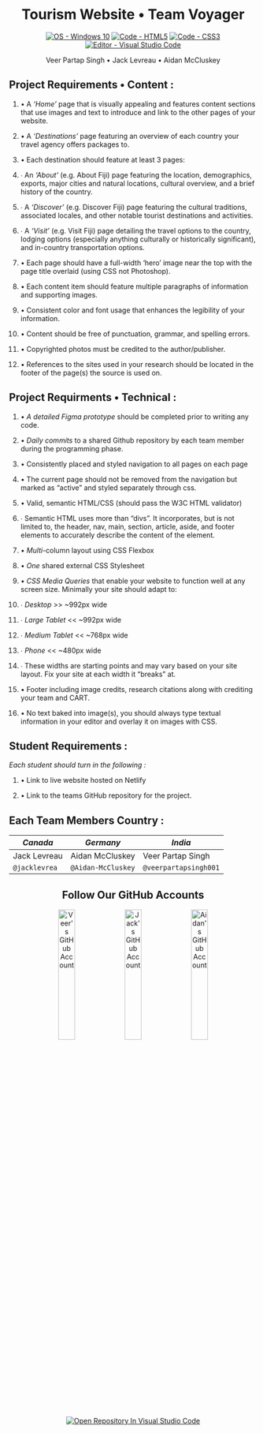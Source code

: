 <!-- Header -->
<h1 align="center">Tourism Website • Team Voyager</h1>

<!-- Badges Generated With https://michaelcurrin.github.io/badge-generator/#/ -->
<p align="middle">
  <a href="https://"><img src="https://img.shields.io/badge/OS-Windows_10-blueviolet?logo=windows&logoColor=white" alt="OS - Windows 10"></a>
  <a href="https://"><img src="https://img.shields.io/badge/Code-HTML5-blueviolet?logo=html5&logoColor=white" alt="Code - HTML5"></a>
  <a href="https://"><img src="https://img.shields.io/badge/Code-CSS3-blueviolet?logo=css3&logoColor=white" alt="Code - CSS3"></a>
  <a href="https://"><img src="https://img.shields.io/badge/Editor-Visual_Studio_Code-blueviolet?logo=visualstudiocode" alt="Editor - Visual Studio Code"></a>
</p>

<!-- List Of Team Members Beneath The Header -->
<p align="center">Veer Partap Singh • Jack Levreau • Aidan McCluskey<p>

<!-- Website Requirements Found From https://classroom.google.com/u/3/c/MzgwNTU4NDY3MTky/a/NDM0NjE0Nzg0ODk0/details -->
<!-- Not Using For Now "<h2 align="middle">Project Requirements</h2>" -->

<!-- Content Project Requirements -->
<h2>Project Requirements • Content :</h2>

1. • A <i>‘Home’</i> page that is visually appealing and features content sections that use images and text to introduce and link to the other pages of your website.

2. • A <i>‘Destinations’</i> page featuring an overview of each country your travel agency offers packages to.

3. • Each destination should feature at least 3 pages:

4. ∙ An <i>‘About’</i> (e.g. About Fiji) page featuring the location, demographics, exports, major cities and natural locations, cultural overview, and a brief history of the country.

5. ∙ A <i>‘Discover’</i> (e.g. Discover Fiji) page featuring the cultural traditions, associated locales, and other notable tourist destinations and activities.

6. ∙ A <i>‘Visit’</i> (e.g. Visit Fiji) page detailing the travel options to the country, lodging options (especially anything culturally or historically significant), and in-country transportation options.

7. • Each page should have a full-width ‘hero’ image near the top with the page title overlaid (using CSS not Photoshop).

8. • Each content item should feature multiple paragraphs of information and supporting images.

9. • Consistent color and font usage that enhances the legibility of your information.

10. • Content should be free of punctuation, grammar, and spelling errors.

11. • Copyrighted photos must be credited to the author/publisher.

12. • References to the sites used in your research should be located in the footer of the page(s) the source is used on.

<!-- Technical Project Requirements -->
<h2>Project Requirments • Technical :</h2>

1. • <i>A detailed Figma prototype</i> should be completed prior to writing any code.

2. • <i>Daily commits</i> to a shared Github repository by each team member during the programming phase.

3. • Consistently placed and styled navigation to all pages on each page
 
4. • The current page should not be removed from the navigation but marked as “active” and styled separately through css.
  
5. • Valid, semantic HTML/CSS (should pass the W3C HTML validator)

6. ∙ Semantic HTML uses more than “divs”. It incorporates, but is not limited to, the header, nav, main, section, article, aside, and footer elements to accurately describe the content of the element.

7. • <i>Multi</i>-column layout using CSS Flexbox
  
8. • <i>One</i> shared external CSS Stylesheet
  
9. • <i>CSS Media Queries</i> that enable your website to function well at any screen size. Minimally your site should adapt to:
  
10. ∙ <i>Desktop</i> >> ~992px wide

11. ∙ <i>Large Tablet</i> << ~992px wide

12. ∙ <i>Medium Tablet</i> << ~768px wide

13. ∙ <i>Phone</i> << ~480px wide

14. ∙ These widths are starting points and may vary based on your site layout. Fix your site at each width it “breaks” at.

15. • Footer including image credits, research citations along with crediting your team and CART.
  
16. • No text baked into image(s), you should always type textual information in your editor and overlay it on images with CSS.
              
<!-- Website Requirements Found From https://classroom.google.com/u/3/c/MzgwNTU4NDY3MTky/a/NDM0NjE0Nzg0ODk0/details -->
<h2>Student Requirements :</h2>

_Each student should turn in the following :_
1. • Link to live website hosted on Netlify

2. • Link to the teams GitHub repository for the project.
         
<!-- Chart Header -->
<h2>Each Team Members Country :</h2>

<!-- Chart Of Which Student Contributed To Which Country -->
| ***Canada***   | ***Germany***      | ***India***           |
| -------------- | ------------------ | --------------------- |
| Jack Levreau   | Aidan McCluskey    | Veer Partap Singh     |
| `@jacklevrea`  | `@Aidan-McCluskey` | `@veerpartapsingh001` |         
   
<!-- Links To Our GitHub Accounts , Somewhat As A Footer -->
<h2 align="center">Follow Our GitHub Accounts</h2>
              
<p align="middle">
  <a href="https://github.com/veerpartapsingh001" title="Go to Veer's GitHub profile"><img src="https://img.shields.io/static/v1?label=Follow&message=Veer Partap Singh&color=blueviolet&logo=github" alt="Veer's GitHub Account" width="26%"></a>
  <a href="https://github.com/jacklevrea" title="Go to Jack's GitHub profile"><img src="https://img.shields.io/static/v1?label=Follow&message=Jack Levreau&color=blueviolet&logo=github" alt="Jack's GitHub Account" width="26%"></a>
   <a href="https://github.com/Aidan-McCluskey" title="Go to Aidan's GitHub profile"><img src="https://img.shields.io/static/v1?label=Follow&message=Aidan McCluskey&color=blueviolet&logo=github" alt="Aidan's GitHub Account" width="26%"></a>
</p>

<p align="middle">
  <a href="https://classroom.github.com/assets/open-in-vscode-f059dc9a6f8d3a56e377f745f24479a46679e63a5d9fe6f495e02850cd0d8118.svg"><img src="https://img.shields.io/badge/Open_Repository_In-Visual_Studio_Code-blueviolet?logo=visualstudiocode" alt="Open Repository In Visual Studio Code"></a>
</p>
